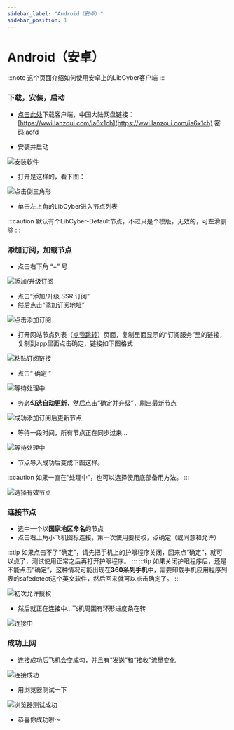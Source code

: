 ```yaml
---
sidebar_label: "Android（安卓）"
sidebar_position: 1
---
```

# Android（安卓）

:::note
这个页面介绍如何使用安卓上的LibCyber客户端
:::

### 下载，安装，启动
- [点击此处](https://panel.libcyber.xyz/clients/libcyber-android.apk)下载客户端，中国大陆网盘链接：[https://wwi.lanzoui.com/ia6x1ch](https://wwi.lanzoui.com/ia6x1ch) 密码:aofd

- 安装并启动 

![安装软件][install-apk]

- 打开是这样的，看下图：

![点击倒三角形][click-triangle]

- 单击左上角的LibCyber进入节点列表

:::caution
默认有个LibCyber-Default节点，不过只是个模版，无效的，可左滑删除
:::

### 添加订阅，加载节点
- 点击右下角 “+” 号

![添加/升级订阅][add-sub02]

- 点击“添加/升级 SSR 订阅”
- 然后点击“添加订阅地址”

![点击添加订阅][add-sub03]

- 打开网站节点列表（[点我跳转](https://panel.libcyber.xyz/nodeList)）页面，复制里面显示的“订阅服务”里的链接，复制到app里面点击确定，链接如下图格式

![粘贴订阅链接][paste-sub-link]

- 点击“ 确定 ”

![等待处理中][processing]

- 务必**勾选自动更新**，然后点击“确定并升级”，刷出最新节点

![成功添加订阅后更新节点][update-node]

- 等待一段时间，所有节点正在同步过来...

![等待处理中][processing]

- 节点导入成功后变成下图这样。

:::caution
如果一直在“处理中”，也可以选择使用底部备用方法。
:::

![选择有效节点][select-node]

### 连接节点
- 选中一个以**国家地区命名**的节点
- 点击右上角小飞机图标连接，第一次使用要授权，点确定（或同意和允许）

:::tip
如果点击不了“确定”，请先把手机上的护眼程序关闭，回来点“确定”，就可以点了，测试使用正常之后再打开护眼程序。
:::
:::tip
如果关闭护眼程序后，还是不能点击“确定”，这种情况可能出现在**360系列手机**中，需要卸载手机应用程序列表的safedetect这个英文软件，然后回来就可以点击确定了。
:::

![初次允许授权][allow-permission]

- 然后就正在连接中...飞机周围有环形进度条在转

![连接中][connecting]

### 成功上网
- 连接成功后飞机会变成勾，并且有“发送”和“接收”流量变化

![连接成功][connect-success]

- 用浏览器测试一下

![浏览器测试成功][browser-success]

- 恭喜你成功啦～

[install-apk]: https://cdn.jsdelivr.net/gh/LibCyber/docs-cdn@v1.1.0/assets/shaman-android/shaman-install.jpg "安装软件"
[click-triangle]: https://cdn.jsdelivr.net/gh/LibCyber/docs-cdn@v1.1.0/assets/shaman-android/shaman-enter-node-select-list.jpg "点击倒三角形"
[add-sub02]: https://cdn.jsdelivr.net/gh/LibCyber/docs-cdn@v1.1.0/assets/shaman-android/shaman-add-sub02.jpg "添加/升级订阅"
[add-sub03]: https://cdn.jsdelivr.net/gh/LibCyber/docs-cdn@v1.1.0/assets/shaman-android/shaman-add-sub03.jpg "点击添加订阅"
[paste-sub-link]: https://cdn.jsdelivr.net/gh/LibCyber/docs-cdn@v1.1.0/assets/shaman-android/shaman-add-sub-link.jpg "粘贴订阅链接"
[processing]: https://cdn.jsdelivr.net/gh/LibCyber/docs-cdn@v1.1.0/assets/shaman-android/shaman-processing.jpg "等待处理中"
[update-node]: https://cdn.jsdelivr.net/gh/LibCyber/docs-cdn@v1.1.0/assets/shaman-android/shaman-add-sub-success.jpg "成功添加订阅后更新节点"
[select-node]: https://cdn.jsdelivr.net/gh/LibCyber/docs-cdn@v1.1.0/assets/shaman-android/shaman-processing.jpg "选择有效节点"
[allow-permission]: https://cdn.jsdelivr.net/gh/LibCyber/docs-cdn@v1.1.0/assets/shaman-android/shaman-select-node.jpg "初次允许授权"
[connecting]: https://cdn.jsdelivr.net/gh/LibCyber/docs-cdn@v1.1.0/assets/shaman-android/shaman-first-connect-permission.jpg "连接中"
[connect-success]: https://cdn.jsdelivr.net/gh/LibCyber/docs-cdn@v1.1.0/assets/shaman-android/shaman-connect-success.jpg "连接成功"
[browser-success]: https://cdn.jsdelivr.net/gh/LibCyber/docs-cdn@v1.1.0/assets/shaman-android/success.jpg "浏览器测试成功"